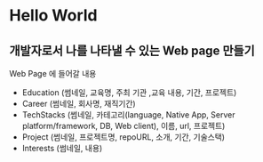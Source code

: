 # Hello World

## 개발자로서 나를 나타낼 수 있는 Web page 만들기

Web Page 에 들어갈 내용

* Education (썸네일, 교육명, 주최 기관 ,교육 내용, 기간, 프로젝트)
* Career (썸네일, 회사명, 재직기간)
* TechStacks (썸네일, 카테고리(language, Native App, Server platform/framework, DB, Web client), 이름, url, 프로젝트)
* Project (썸네일, 프로젝트명, repoURL, 소개, 기간, 기술스택)
* Interests (썸네일, 내용)


